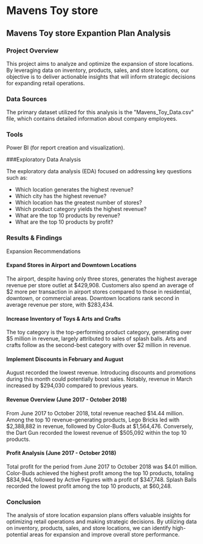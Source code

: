 # Mavens Toy store

## Mavens Toy store Expantion Plan Analysis                      

### Project Overview

This project aims to analyze and optimize the expansion of store locations. By leveraging data on inventory, products, sales, and store locations, our objective is to deliver actionable insights that will inform strategic decisions for expanding retail operations.

### Data Sources

The primary dataset utilized for this analysis is the "Mavens_Toy_Data.csv" file, which contains detailed information about company employees.

### Tools

Power BI (for report creation and visualization).

###Exploratory Data Analysis

The exploratory data analysis (EDA) focused on addressing key questions such as:

- Which location generates the highest revenue?
- Which city has the highest revenue?
- Which location has the greatest number of stores?
- Which product category yields the highest revenue?
- What are the top 10 products by revenue?
- What are the top 10 products by profit?

### Results & Findings

Expansion Recommendations

#### Expand Stores in Airport and Downtown Locations

The airport, despite having only three stores, generates the highest average revenue per store outlet at $429,908. Customers also spend an average of $2 more per transaction in airport stores compared to those in residential, downtown, or commercial areas. Downtown locations rank second in average revenue per store, with $283,434.

#### Increase Inventory of Toys & Arts and Crafts

The toy category is the top-performing product category, generating over $5 million in revenue, largely attributed to sales of splash balls. Arts and crafts follow as the second-best category with over $2 million in revenue.

#### Implement Discounts in February and August

August recorded the lowest revenue. Introducing discounts and promotions during this month could potentially boost sales. Notably, revenue in March increased by $294,030 compared to previous years.

#### Revenue Overview (June 2017 - October 2018)

From June 2017 to October 2018, total revenue reached $14.44 million. Among the top 10 revenue-generating products, Lego Bricks led with $2,388,882 in revenue, followed by Color-Buds at $1,564,476. Conversely, the Dart Gun recorded the lowest revenue of $505,092 within the top 10 products.

#### Profit Analysis (June 2017 - October 2018)

Total profit for the period from June 2017 to October 2018 was $4.01 million. Color-Buds achieved the highest profit among the top 10 products, totaling $834,944, followed by Active Figures with a profit of $347,748. Splash Balls recorded the lowest profit among the top 10 products, at $60,248.

### Conclusion

The analysis of store location expansion plans offers valuable insights for optimizing retail operations and making strategic decisions. By utilizing data on inventory, products, sales, and store locations, we can identify high-potential areas for expansion and improve overall store performance.



